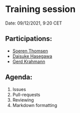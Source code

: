 # Training session

Date: 09/12/2021, 9:20 CET

## Participations: 
- [Soeren Thomsen](https://github.com/soerenthomsen)
- [Daisuke Hasegawa](https://github.com/daisuke-hasegawa)
- [Gerd Krahmann](https://github.com/gkrahmann)

## Agenda:
1. Issues
2. Pull-requests
3. Reviewing
4. Markdown formatting

